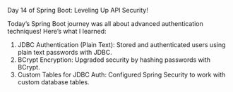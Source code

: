 Day 14 of Spring Boot: Leveling Up API Security! <br>

Today’s Spring Boot journey was all about advanced authentication techniques! Here’s what I learned: <br>

1) JDBC Authentication (Plain Text): Stored and authenticated users using plain text passwords with JDBC. <br>
2) BCrypt Encryption: Upgraded security by hashing passwords with BCrypt. <br>
3) Custom Tables for JDBC Auth: Configured Spring Security to work with custom database tables. 

